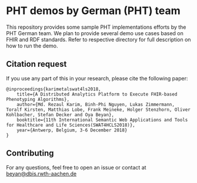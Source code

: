 # PHT demos by German (PHT) team 
This repository provides some sample PHT implementations efforts by the PHT German team. We plan to provide several demo use cases based on FHIR and RDF standards. Refer to respective directory for full description on how to run the demo. 

## Citation request
If you use any part of this in your research, please cite the following paper: 

    @inproceedings{karimetalswat4ls2018,
        title={A Distributed Analytics Platform to Execute FHIR-based Phenotyping Algorithms},
        author={Md. Rezaul Karim, Binh-Phi Nguyen, Lukas Zimmermann, Toralf Kirsten, Matthias Lobe, Frank Meineke, Holger Stenzhorn, Oliver Kohlbacher, Stefan Decker and Oya Beyan},
        booktitle={11th International Semantic Web Applications and Tools for Healthcare and Life Sciences(SWAT4HCLS2018)},
        year={Antwerp, Belgium, 3-6 December 2018}
    }

## Contributing
For any questions, feel free to open an issue or contact at beyan@dbis.rwth-aachen.de

